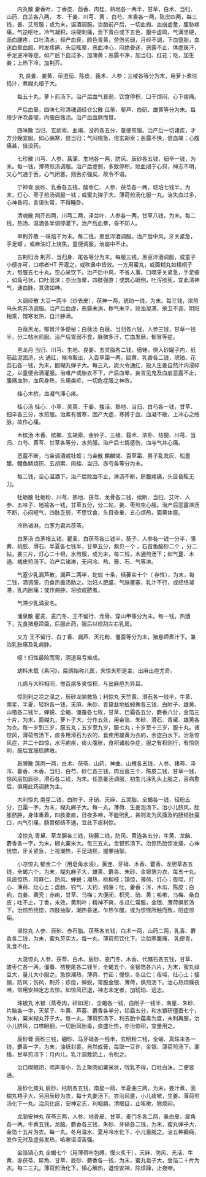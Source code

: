 <!-- { "loadSidebar": true } -->
　　内灸散 藿香叶、丁香皮、茴香、肉桂、熟地各一两半，甘草，白术、当归、山药、白芷各八两， 本、干姜、川芎、黄 、白芍、木香各一两，陈皮四两，每三钱，姜、艾煎服；或为末，温酒调服。治胎前产后，一切血瘕、血崩虚惫，腹胁疼痛，气逆呕吐，冷气凝积，块硬刺痛，泄下青白或下五色，腹中虚鸣，气满坚硬，沥血腰疼，口吐清水，频产血衰，颜色青黄，劳伤劣弱，月经不调，下血堕胎，血迷血晕血瘕，时发疼痛，头目眩晕，恶血冲心，闷绝昏迷，恶露不止，体虚戾汗，手足逆冷等症。如产后下血过多，加蒲黄；恶露不净，加当归、红花；呕，加生姜；上热下冷，加荆芥。

　　 丸 良姜、姜黄、荜澄茄、陈皮、莪术、人参；三棱各等分为末，用萝卜煮烂捣汁，煮糊丸梧子大。

　　每五十丸，萝卜煎汤下。治产后血气衰弱，饮食停积，口干烦闷，心下痞痛。

　　产后血晕，四味七珍清魂调经仓公散 瓜蒂、藜芦、白矾、雄黄等分为末。每用少许吹鼻嚏，内服白薇汤。治产后血厥而冒。

　　四味散 当归、玄胡索、血竭、没药各五分，童便煎服。治产后一切诸疾，才方分娩宜服。如心膈寒，倍当归；气闷喘急，倍玄胡索；恶露不快，倍血竭；心腹痛甚，倍没药。

　　七珍散 川芎、人参、菖蒲、生地各一两，防风、辰砂各五钱，细辛一钱，为末。每一钱，薄荷煎汤调服。治产后虚弱，多致停积，败血闭于心窍，神志不明，又心气通于舌，心气闭塞，则舌亦强矣，故令不语。

　　宁神膏 辰砂、乳香各五钱，酸枣仁、人参、茯苓各一两，琥珀七钱半，为末，灯心、枣子煎汤调服一钱；或蜜丸弹子大，薄荷煎汤化服一丸。治失血过多，心神昏闷，言语失常，不得睡卧。

　　清魂散 荆芥四两，川芎二两，泽兰叶、人参各一两，甘草八钱，为末。每二钱，热汤、温酒各半调停灌下。治产后血晕，昏不知人。

　　单荆芥散 一味焙干为末。每二钱，黑豆淬酒调服。治产后中风，牙关紧急，手足螈 。或麻油灯上烧焦，童便调服，治崩中不止。

　　古荆归汤 荆芥、当归身、尾各等分为末。每服三钱，黑豆淬酒调服，或童子小便亦可，口噤者HT 开灌之，或吹鼻中皆效。一方用蜜丸，或面糊丸如梧桐子大，每服五七十丸，空心米饮下。治产后中风，不省人事，口噤牙关紧急，手足螈 ，如角弓状，口吐涎沫；亦治血晕，四肢强直；或筑心眼倒，吐泻欲死，宜此清神气，通血脉，其效如神。

　　大调经散 大豆一两半（炒去皮），茯神一两，琥珀一钱，为末。每三钱，浓煎乌头紫苏汤调服。治产后血虚，恶露未消，秽气未平，败浊凝滞，荣卫不调，阴阳相乘，憎寒发热，自汗肿满。

　　白薇黑龙，郁冒汗多便秘；白薇汤 白薇、当归各六钱，人参三钱，甘草一钱半，分二帖水煎服。治产后胃弱不食，脉微多汗，亡血发厥，郁冒等症。

　　黑龙丹 当归、川芎、生地、良姜、五灵脂各二钱，细锉，俱入砂罐子内，纸筋盐泥固济，火 通红，候冷取出，入百草霜一两，硫黄、乳香各二钱，琥珀、花蕊石各一钱，为末，醋糊丸弹子大。每三丸，炭火令通红，投入生姜自然汁内浸碎之，以童便合酒灌服。治难产或胎衣不下，产后血晕，妄言见鬼及血崩恶露不止，腹痛血肿，血风身热，头痛类疟，一切危症服之神效。

　　桂心木槟，血凝气滞心疼。

　　桂心汤 桂心、小草、吴萸、干姜、独活、熟地、当归、白芍各一钱，甘草、细辛各三分，水煎服。治素有宿寒，因产大虚，寒搏于血，血凝不散，上冲心之络脉，故作心痛。

　　木槟汤 木香、槟榔、玄胡索、金铃子、三棱、莪术、浓朴、桔梗、川芎、当归、白芍、黄芩、甘草各等分，水煎服。治产后七情感伤，血与气并心痛。

　　恶露不断，乌金调酒或牡蛎；乌金散 麒麟竭、百草霜、男子乱发灰、松墨 醋、鲤鱼鳞烧灰、玄胡索、肉桂、当归、赤芍各等分为末。

　　每二钱，空心温酒下。治产后败血不止，淋沥不断，脐腹疼痛，头目昏眩无力。

　　牡蛎散 牡蛎粉、川芎、熟地、茯苓、龙骨各二钱，续断、当归、艾叶、人参、五味子、地榆各一钱，甘草五分，分二帖，姜、枣煎空心服。治产后恶露淋沥不断，心闷短气，四肢乏弱，不思饮食，头目昏重，五心烦热，面黄体瘦。

　　冷热诸淋，白茅为君共茯苓。

　　白茅汤 白茅根五钱，瞿麦、白茯苓各三钱半，葵子、人参各一钱一分半，蒲黄、桃胶、滑石、半夏各七钱半，甘草五分，紫贝一个 ，石首鱼脑砂二个 ，分二帖，姜三片，灯心二十根，水煎服，或为末，每二钱，木通煎汤下；如气壅、木通、橘皮煎汤下。治产后诸淋，无问冷、热、膏、石、气等淋。

　　气塞少乳漏芦散，漏芦二两半，蛇蜕 十条，栝蒌实十个（ 存性），为末，每二钱，酒调服，仍食热羹汤助之。治妇人肥盛，气脉壅塞，乳汁不行，或经络凝滞，乳内胀痛；或作痈肿，将欲成脓者。

　　气滞少乳涌泉名。

　　涌泉散 瞿麦、麦门冬、王不留行、龙骨、穿山甲等分为末。每一钱，热酒下，先食猪悬蹄羹，后服此药，服后以梳刮左右乳房。

　　又方 王不留行、白丁香、漏芦、天花粉、僵蚕等分为末，猪悬蹄煮汁下。兼治乳胀痛及乳痈肿。

　　噫！妇性最险而鸷，阴道易亏难成。

　　幼科未载《素问》，扁鹊始称儿医，夹惊夹积是主，出麻出痘尤奇。

　　儿病与大科相同，惟百病多夹惊积，与出麻痘为异耳。

　　惊则利之凉之温之，辰砂龙脑救急；利惊丸 天竺黄、滑石各一钱半，牛黄、南星、半夏、轻粉各一钱，天麻、朱砂、青黛韭地蚯蚓粪各三钱，白附子、雄黄、山楂各二钱半，蝉蜕、全蝎、僵蚕各七枚，甘草、巴霜各五分，麝香八分，金箔三十片，为末，面糊丸，萝卜子大，分作五处，用金箔、朱砂、滑石、青黛、雄黄各为衣。每一岁到三岁，服五丸；五岁至九岁，服七丸；十岁至十三岁，服十丸。诸惊风，薄荷煎汤下，痰多用滑石为衣的，食疾用雄黄为衣的，余症白水下。治急惊风症，并二十四惊，水泻痢疾，痰火腹胀，食积诸般杂症，服之有积则行，有惊则利，服后宜服启脾散。

　　启脾散 莲肉一两，白术、茯苓、山药、神曲、山楂各五钱，人参、猪苓、泽泻、藿香、木香、当归、白芍、砂仁各三钱，肉豆蔻三个，陈皮二钱，甘草一钱，惊风后加辰砂，滑石各二钱，为末。任意姜汤调服，初生儿涂乳头上服之，百病愈后，俱用此药调脾为主。

　　大利惊丸 南星二钱，白附子、牙硝、天麻、五灵脂、全蝎各一钱，轻粉五分，巴霜一字，为末，糊丸麻子大。每一丸，薄荷、生姜泡汤下。治小儿脐风，肚胀脐肿，身体重着，四肢柔直，日夜多啼，不能吮乳，甚则发为风搐及钓肠锁肚撮口，内气引痛，肠胃郁结不通，宜此下痰利惊。

　　凉惊丸 青黛、草龙胆各三钱，钩藤二钱，防风、黄连各五分，牛黄、龙脑、麝香各一字，为末，糊丸粟米大。每三五丸，金银煎汤下。治惊热胎惊发搐，心神恍惚，牙关紧急，上视潮热，手足动摇，握拳抽掣。

　　小凉惊丸 郁金二个（用皂角水浸），黄连、牙硝、木香、藿香、龙胆草各五钱，全蝎六个，为末，糊丸麻子大，雄黄、麝香、朱砂、金银箔为衣，每五十丸。风痰惊热，用麻仁、防风、蝉蜕；潮热，桃柳枝；镇惊，薄荷、灯心；夜啼，灯心、薄荷、灶心土；盘肠、钓气、天钓，钩藤；吐，藿香；泻，木瓜、陈皮；白痢，白姜、粟壳；赤痢，甘草、乌梅；大便闭，枳壳、硝、黄；咳嗽，乌梅、桑白皮；吐不止，丁香，未效，黄荆叶；精神不爽，冬瓜仁常服，金银、薄荷俱煎汤下。治惊热恍惚，四肢抽掣，潮热昏迷，乍热乍醒，或为惊怪所触而致，阳症惊痫。

　　温惊丸 人参、辰砂、赤石脂。茯苓各五钱，白术一两，山药二两，乳香、麝香各二钱，为末，蜜丸芡实大。每一丸，薄荷煎饮化下。治胎寒腹痛， 乳便青，乳食不化。

　　大温惊丸 人参、茯苓、白术、辰砂、麦门冬、木香、代赭石各五钱，甘草、酸枣仁各一两，僵蚕、桔梗尾各二钱半，全蝎五个，金银箔各六片，为末，蜜丸绿豆大，量儿大小服之。急惊潮热，薄荷、竹茹；慢惊，冬瓜仁；夜啼，灶心土；搐搦，防风；伤风，荆芥；疹痘，蝉蜕，常服金银、薄荷，俱煎汤下。治心热烦躁夜啼，常用安神定志去惊。如惊风已退，神志未定者，加琥珀、远志。

　　珠银丸 水银（蒸枣肉，研如泥）、全蝎各一钱，白附子一钱半，南星、朱砂、片脑各一字，天浆子、牛黄、芦荟、麝香各半分，铅霜五分，和水银研僵蚕七个，为末，粟米糊丸芥子大。每一丸，薄荷煎汤下，利去胎中蕴毒为度，未利再服，治小儿脐风，口噤眼翻，一切胎风胎毒，痰盛壮热，亦治惊积，宜量用之。

　　辰砂膏 辰砂三钱，硼砂、马牙硝各一钱半，玄明粉二钱，全蝎、真珠末各一钱，麝香一字，为末，油纸封裹，自然成膏，每取一豆许，金银、薄荷煎汤下。潮搐，甘草煎汤下；月内儿，乳汁调敷奶上，令吮之。

　　治口噤眼闭，啼声渐小，舌上聚肉如粟米状，吮乳不得，口吐白沫，二便皆通。

　　辰砂化痰丸 辰砂、枯矾各五钱，南星一两，半夏曲三两，为末，姜汁煮，面糊丸梧子大，另用辰砂为衣，每十丸姜汤下。亦治风壅，小儿痰嗽，生姜、薄荷煎汤化下一丸。治风化痰，安神定志，利咽膈，清眼目，止咳嗽，除烦闷。

　　龙脑安神丸 茯苓三两，人参、地骨皮、甘草、麦门冬各二两，桑白皮、犀角各一两，牛黄五钱，龙脑、麝香各三钱，朱砂、牙硝各二钱，为末，蜜丸弹子大，金箔十五片为衣。每一丸，冬月温水、夏月冷水化下，小儿量服之。治五种癫痫，发作无时及虚劳发热，咳嗽语涩舌强。

　　金箔镇心丸 全蝎七个（用薄荷叶包缚，慢火炙干），天麻、防风、羌活、牛黄、赤茯苓、犀角、甘草、辰砂、麝香各一钱，为末，蜜丸皂子大，金箔二十片为衣。每二三丸，薄荷煎汤化下。镇心解热，退惊安神，除烦躁，止夜啼。

